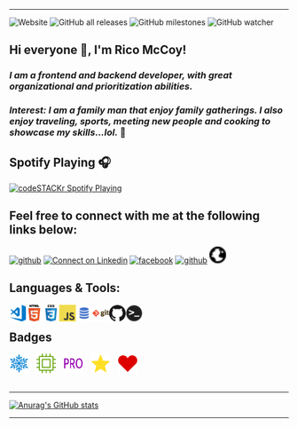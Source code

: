 <br />
<br />

---
![Website](https://img.shields.io/website?label=Portfolio&style=for-the-badge&up_color=green&url=https%3A%2F%2Frmccoy2k.github.io%2Fportfolio%2F) ![GitHub all releases](https://img.shields.io/github/downloads/rmccoy2k/3D-cube-box/total?logo=github&style=for-the-badge) ![GitHub milestones](https://img.shields.io/github/milestones/all/rmccoy2k/3D-cube-box?logo=github&style=for-the-badge) ![GitHub watcher](https://img.shields.io/github/watchers/rmccoy2k/3D-cube-box?logo=github&style=for-the-badge)  
<!--[![Twitter Follow](https://img.shields.io/twitter/follow/codeSTACKr?color=1DA1F2&logo=twitter&style=for-the-badge)](https://twitter.com/intent/follow?original_referer=https%3A%2F%2Fgithub.com%2FcodeSTACKr&screen_name=codeSTACKr)-->


## Hi everyone 👋, I'm Rico McCoy!

### *I am a frontend and backend developer, with great organizational and prioritization abilities.*

### *Interest: I am a family man that enjoy family gatherings. I also enjoy traveling, sports, meeting new people and cooking to showcase my skills...lol.* 🤣


## Spotify Playing 🎧

[<img src="https://now-playing-codestackr.vercel.app/api/spotify-playing" alt="codeSTACKr Spotify Playing" width="350" />](https://open.spotify.com/user/bpltz26vd7syn4ury87fm0oh8)

## Feel free to connect with me at the following links below:

[<img src='https://img.shields.io/badge/GitHub-100000?style=for-the-badge&logo=github&logoColor=white' alt='github' height='30'>](https://github.com/rmccoy2k)  [<img src='https://img.shields.io/badge/LinkedIn-0077B5?style=for-the-badge&logo=linkedin&logoColor=white' alt='Connect on Linkedin' height='30'>](https://www.linkedin.com/in/rico-mccoy-0b097116a/)  [<img src='https://img.shields.io/badge/Facebook-1877F2?style=for-the-badge&logo=facebook&logoColor=white' alt='facebook' height='30'>](https://www.facebook.com/rico.mccoy.90/)  [<img src='https://img.shields.io/badge/Microsoft_Outlook-0078D4?style=for-the-badge&logo=microsoft-outlook&logoColor=white' alt='github' height='30'>](https://rmccoy2k@hotmail.com) [<img src='https://raw.githubusercontent.com/iconic/open-iconic/master/svg/globe.svg' alt='website' height='30'>](https://rmccoy2k.github.io/portfolio/)
<br/>

## Languages & Tools:

<!-- Icons -->
[<img align="left" alt="Visual Studio Code" width="30px" src="https://raw.githubusercontent.com/github/explore/80688e429a7d4ef2fca1e82350fe8e3517d3494d/topics/visual-studio-code/visual-studio-code.png" />](https://rmccoy2k.github.io/portfolio/Project%20Page/projects.html)
[<img align="left" alt="HTML5" width="30px" src="https://raw.githubusercontent.com/github/explore/80688e429a7d4ef2fca1e82350fe8e3517d3494d/topics/html/html.png" />](https://rmccoy2k.github.io/portfolio/Project%20Page/projects.html)
[<img align="left" alt="CSS3" width="30px" src="https://raw.githubusercontent.com/github/explore/80688e429a7d4ef2fca1e82350fe8e3517d3494d/topics/css/css.png" />](https://rmccoy2k.github.io/portfolio/Project%20Page/projects.html)
[<img align="left" alt="JavaScript" width="30px" src="https://raw.githubusercontent.com/github/explore/80688e429a7d4ef2fca1e82350fe8e3517d3494d/topics/javascript/javascript.png" />](https://rmccoy2k.github.io/portfolio/Project%20Page/projects.html)
[<img align="left" alt="SQL" width="30px" src="https://raw.githubusercontent.com/github/explore/80688e429a7d4ef2fca1e82350fe8e3517d3494d/topics/sql/sql.png" />](https://rmccoy2k.github.io/portfolio/Project%20Page/projects.html)
[<img align="left" alt="Git" width="30px" src="https://raw.githubusercontent.com/github/explore/80688e429a7d4ef2fca1e82350fe8e3517d3494d/topics/git/git.png" />](https://github.com/rmccoy2k)
[<img align="left" alt="GitHub" width="30px" src="https://raw.githubusercontent.com/github/explore/78df643247d429f6cc873026c0622819ad797942/topics/github/github.png" />](https://github.com/rmccoy2k)
[<img align="left" alt="Terminal" width="30px" src="https://raw.githubusercontent.com/github/explore/80688e429a7d4ef2fca1e82350fe8e3517d3494d/topics/terminal/terminal.png" />]("#")

<br/>

## Badges  

<a href='https://archiveprogram.github.com/'><img src='https://raw.githubusercontent.com/acervenky/animated-github-badges/master/assets/acbadge.gif' width='35' height='35'></a> <a href='https://docs.github.com/en/developers'><img src='https://raw.githubusercontent.com/acervenky/animated-github-badges/master/assets/devbadge.gif' width='35' height='35'></a> <a href='https://github.com/pricing'><img src='https://raw.githubusercontent.com/acervenky/animated-github-badges/master/assets/pro.gif' width='35' height='35'></a> <a href='https://stars.github.com/'><img src='https://raw.githubusercontent.com/acervenky/animated-github-badges/master/assets/starbadge.gif' width='35' height='35'></a> <a href='https://docs.github.com/en/github/supporting-the-open-source-community-with-github-sponsors'><img src='https://raw.githubusercontent.com/acervenky/animated-github-badges/master/assets/sponsorbadge.gif' width='35' height='35'></a>
<br/>
<br/>

---

[![Anurag's GitHub stats](https://github-readme-stats.vercel.app/api?username=rmccoy2k)](https://github.com/anuraghazra/github-readme-stats)

---

<!--START_SECTION:activity-->

<!-- Markdown Tips:

To bolden the text, wrap it with two asterisks (*) (**word**)
To italisize the text, wrap it with one asterisk (*) (*word*)
To strikethrough the text, wrap it with two tildes (~) (~~word~~)
To make a link, place the link text in brackets and the url in parentheses ([link](http://example.com))
To make an example icon image, place an !, the alt text in brackets, and the url in parentheses (![github](/images/icon.png)) -->

<!--
**rmccoy2k/rmccoy2k** is a ✨ _special_ ✨ repository because its `README.md` (this file) appears on your GitHub profile.

Here are some ideas to get you started:

- 🔭 I’m currently working on ...
- 🌱 I’m currently learning ...
- 👯 I’m looking to collaborate on ...
- 🤔 I’m looking for help with ...
- 💬 Ask me about ...
- 📫 How to reach me: ...
- 😄 Pronouns: ...
- ⚡ Fun fact: ...
-->


